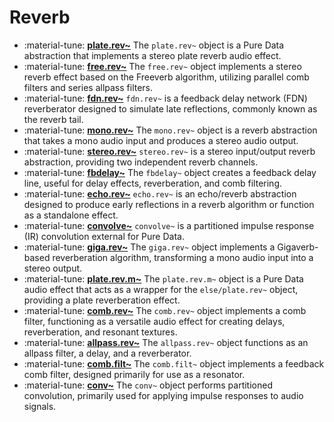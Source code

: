 # Reverb

<div class="grid cards" markdown>

- :material-tune: [__plate.rev~__](../../objects/plate.rev~.md) The `plate.rev~` object is a Pure Data abstraction that implements a stereo plate reverb audio effect.
- :material-tune: [__free.rev~__](../../objects/free.rev~.md) The `free.rev~` object implements a stereo reverb effect based on the Freeverb algorithm, utilizing parallel comb filters and series allpass filters.
- :material-tune: [__fdn.rev~__](../../objects/fdn.rev~.md) `fdn.rev~` is a feedback delay network (FDN) reverberator designed to simulate late reflections, commonly known as the reverb tail.
- :material-tune: [__mono.rev~__](../../objects/mono.rev~.md) The `mono.rev~` object is a reverb abstraction that takes a mono audio input and produces a stereo audio output.
- :material-tune: [__stereo.rev~__](../../objects/stereo.rev~.md) `stereo.rev~` is a stereo input/output reverb abstraction, providing two independent reverb channels.
- :material-tune: [__fbdelay~__](../../objects/fbdelay~.md) The `fbdelay~` object creates a feedback delay line, useful for delay effects, reverberation, and comb filtering.
- :material-tune: [__echo.rev~__](../../objects/echo.rev~.md) `echo.rev~` is an echo/reverb abstraction designed to produce early reflections in a reverb algorithm or function as a standalone effect.
- :material-tune: [__convolve~__](../../objects/convolve~.md) `convolve~` is a partitioned impulse response (IR) convolution external for Pure Data.
- :material-tune: [__giga.rev~__](../../objects/giga.rev~.md) The `giga.rev~` object implements a Gigaverb-based reverberation algorithm, transforming a mono audio input into a stereo output.
- :material-tune: [__plate.rev.m~__](../../objects/plate.rev.m~.md) The `plate.rev.m~` object is a Pure Data audio effect that acts as a wrapper for the `else/plate.rev~` object, providing a plate reverberation effect.
- :material-tune: [__comb.rev~__](../../objects/comb.rev~.md) The `comb.rev~` object implements a comb filter, functioning as a versatile audio effect for creating delays, reverberation, and resonant textures.
- :material-tune: [__allpass.rev~__](../../objects/allpass.rev~.md) The `allpass.rev~` object functions as an allpass filter, a delay, and a reverberator.
- :material-tune: [__comb.filt~__](../../objects/comb.filt~.md) The `comb.filt~` object implements a feedback comb filter, designed primarily for use as a resonator.
- :material-tune: [__conv~__](../../objects/conv~.md) The `conv~` object performs partitioned convolution, primarily used for applying impulse responses to audio signals.

</div>